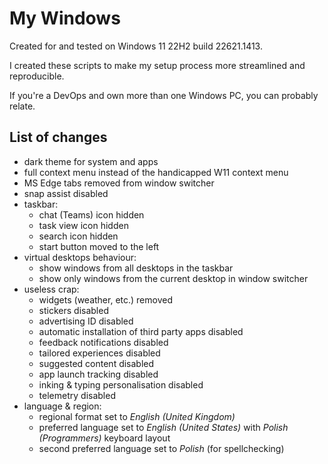 # My Windows

Created for and tested on Windows 11 22H2 build 22621.1413.

I created these scripts to make my setup process more streamlined and reproducible.

If you're a DevOps and own more than one Windows PC, you can probably relate.

## List of changes

- dark theme for system and apps
- full context menu instead of the handicapped W11 context menu
- MS Edge tabs removed from window switcher
- snap assist disabled
- taskbar:
  * chat (Teams) icon hidden
  * task view icon hidden
  * search icon hidden
  * start button moved to the left
- virtual desktops behaviour:
  * show windows from all desktops in the taskbar
  * show only windows from the current desktop in window switcher
- useless crap:
  * widgets (weather, etc.) removed
  * stickers disabled
  * advertising ID disabled
  * automatic installation of third party apps disabled
  * feedback notifications disabled
  * tailored experiences disabled
  * suggested content disabled
  * app launch tracking disabled
  * inking & typing personalisation disabled
  * telemetry disabled
- language & region:
  * regional format set to _English (United Kingdom)_
  * preferred language set to _English (United States)_ with _Polish (Programmers)_ keyboard layout
  * second preferred language set to _Polish_ (for spellchecking)
